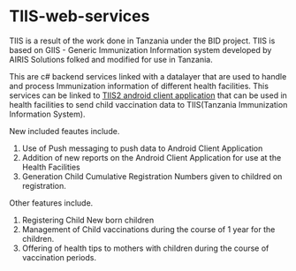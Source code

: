 # TIIS-web-services
TIIS is a result of the work done in Tanzania under the BID project. 
TIIS is based on GIIS - Generic Immunization Information system developed by AIRIS Solutions folked and modified for use in Tanzania.

This are c# backend services linked with a datalayer that are used to handle and process Immunization information of different health facilities.
This services can be linked to [TIIS2 android client application](https://github.com/issyzac/TIIS2) that can be used in health facilities to send child vaccination data to  TIIS(Tanzania Immunization Information System).

New included feautes include.
1. Use of Push messaging to push data to Android Client Application
2. Addition of new reports on the Android Client Application for use at the Health Facilities
3. Generation Child Cumulative Registration Numbers given to childred on registration.


Other features include.
1. Registering Child New born children
2. Management of Child vaccinations during the course of 1 year for the children.
3. Offering of health tips to mothers with children during the course of vaccination periods.
